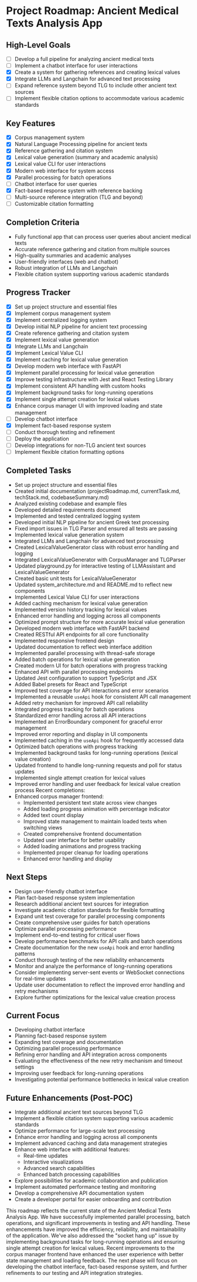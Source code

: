 # Project Roadmap: Ancient Medical Texts Analysis App

## High-Level Goals
- [ ] Develop a full pipeline for analyzing ancient medical texts
- [ ] Implement a chatbot interface for user interactions
- [x] Create a system for gathering references and creating lexical values
- [x] Integrate LLMs and Langchain for advanced text processing
- [ ] Expand reference system beyond TLG to include other ancient text sources
- [ ] Implement flexible citation options to accommodate various academic standards

## Key Features
- [x] Corpus management system
- [x] Natural Language Processing pipeline for ancient texts
- [x] Reference gathering and citation system
- [x] Lexical value generation (summary and academic analysis)
- [x] Lexical value CLI for user interactions
- [x] Modern web interface for system access
- [x] Parallel processing for batch operations
- [ ] Chatbot interface for user queries
- [x] Fact-based response system with reference backing
- [ ] Multi-source reference integration (TLG and beyond)
- [ ] Customizable citation formatting

## Completion Criteria
- Fully functional app that can process user queries about ancient medical texts
- Accurate reference gathering and citation from multiple sources
- High-quality summaries and academic analyses
- User-friendly interfaces (web and chatbot)
- Robust integration of LLMs and Langchain
- Flexible citation system supporting various academic standards

## Progress Tracker
- [x] Set up project structure and essential files
- [x] Implement corpus management system
- [x] Implement centralized logging system
- [x] Develop initial NLP pipeline for ancient text processing
- [x] Create reference gathering and citation system
- [x] Implement lexical value generation
- [x] Integrate LLMs and Langchain
- [x] Implement Lexical Value CLI
- [x] Implement caching for lexical value generation
- [x] Develop modern web interface with FastAPI
- [x] Implement parallel processing for lexical value generation
- [x] Improve testing infrastructure with Jest and React Testing Library
- [x] Implement consistent API handling with custom hooks
- [x] Implement background tasks for long-running operations
- [x] Implement single attempt creation for lexical values
- [x] Enhance corpus manager UI with improved loading and state management
- [ ] Develop chatbot interface
- [x] Implement fact-based response system
- [ ] Conduct thorough testing and refinement
- [ ] Deploy the application
- [ ] Develop integrations for non-TLG ancient text sources
- [ ] Implement flexible citation formatting options

## Completed Tasks
- Set up project structure and essential files
- Created initial documentation (projectRoadmap.md, currentTask.md, techStack.md, codebaseSummary.md)
- Analyzed existing codebase and example files
- Developed detailed requirements document
- Implemented and tested centralized logging system
- Developed initial NLP pipeline for ancient Greek text processing
- Fixed import issues in TLG Parser and ensured all tests are passing
- Implemented lexical value generation system
- Integrated LLMs and Langchain for advanced text processing
- Created LexicalValueGenerator class with robust error handling and logging
- Integrated LexicalValueGenerator with CorpusManager and TLGParser
- Updated playground.py for interactive testing of LLMAssistant and LexicalValueGenerator
- Created basic unit tests for LexicalValueGenerator
- Updated system_architecture.md and README.md to reflect new components
- Implemented Lexical Value CLI for user interactions
- Added caching mechanism for lexical value generation
- Implemented version history tracking for lexical values
- Enhanced error handling and logging across all components
- Optimized prompt structure for more accurate lexical value generation
- Developed modern web interface with FastAPI backend
- Created RESTful API endpoints for all core functionality
- Implemented responsive frontend design
- Updated documentation to reflect web interface addition
- Implemented parallel processing with thread-safe storage
- Added batch operations for lexical value generation
- Created modern UI for batch operations with progress tracking
- Enhanced API with parallel processing endpoints
- Updated Jest configuration to support TypeScript and JSX
- Added Babel presets for React and TypeScript
- Improved test coverage for API interactions and error scenarios
- Implemented a reusable `useApi` hook for consistent API call management
- Added retry mechanism for improved API call reliability
- Integrated progress tracking for batch operations
- Standardized error handling across all API interactions
- Implemented an ErrorBoundary component for graceful error management
- Improved error reporting and display in UI components
- Implemented caching in the `useApi` hook for frequently accessed data
- Optimized batch operations with progress tracking
- Implemented background tasks for long-running operations (lexical value creation)
- Updated frontend to handle long-running requests and poll for status updates
- Implemented single attempt creation for lexical values
- Improved error handling and user feedback for lexical value creation process
Recent completions:
- Enhanced corpus manager frontend:
  - Implemented persistent text state across view changes
  - Added loading progress animation with percentage indicator
  - Added text count display
  - Improved state management to maintain loaded texts when switching views
  - Created comprehensive frontend documentation
  - Updated user interface for better usability
  - Added loading animations and progress tracking
  - Implemented proper cleanup for loading operations
  - Enhanced error handling and display

## Next Steps
- Design user-friendly chatbot interface
- Plan fact-based response system implementation
- Research additional ancient text sources for integration
- Investigate academic citation standards for flexible formatting
- Expand unit test coverage for parallel processing components
- Create comprehensive user guides for batch operations
- Optimize parallel processing performance
- Implement end-to-end testing for critical user flows
- Develop performance benchmarks for API calls and batch operations
- Create documentation for the new `useApi` hook and error handling patterns
- Conduct thorough testing of the new reliability enhancements
- Monitor and analyze the performance of long-running operations
- Consider implementing server-sent events or WebSocket connections for real-time updates
- Update user documentation to reflect the improved error handling and retry mechanisms
- Explore further optimizations for the lexical value creation process

## Current Focus
- Developing chatbot interface
- Planning fact-based response system
- Expanding test coverage and documentation
- Optimizing parallel processing performance
- Refining error handling and API integration across components
- Evaluating the effectiveness of the new retry mechanism and timeout settings
- Improving user feedback for long-running operations
- Investigating potential performance bottlenecks in lexical value creation

## Future Enhancements (Post-POC)
- Integrate additional ancient text sources beyond TLG
- Implement a flexible citation system supporting various academic standards
- Optimize performance for large-scale text processing
- Enhance error handling and logging across all components
- Implement advanced caching and data management strategies
- Enhance web interface with additional features:
  - Real-time updates
  - Interactive visualizations
  - Advanced search capabilities
  - Enhanced batch processing capabilities
- Explore possibilities for academic collaboration and publication
- Implement automated performance testing and monitoring
- Develop a comprehensive API documentation system
- Create a developer portal for easier onboarding and contribution

This roadmap reflects the current state of the Ancient Medical Texts Analysis App. We have successfully implemented parallel processing, batch operations, and significant improvements in testing and API handling. These enhancements have improved the efficiency, reliability, and maintainability of the application. We've also addressed the "socket hang up" issue by implementing background tasks for long-running operations and ensuring single attempt creation for lexical values. Recent improvements to the corpus manager frontend have enhanced the user experience with better state management and loading feedback. The next phase will focus on developing the chatbot interface, fact-based response system, and further refinements to our testing and API integration strategies.

